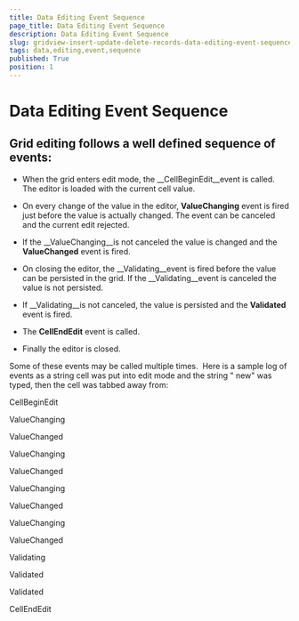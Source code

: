 ```yaml
---
title: Data Editing Event Sequence
page_title: Data Editing Event Sequence
description: Data Editing Event Sequence
slug: gridview-insert-update-delete-records-data-editing-event-sequence
tags: data,editing,event,sequence
published: True
position: 1
---
```


# Data Editing Event Sequence



## Grid editing follows a well defined sequence of events: 

* When the grid enters edit mode, the __CellBeginEdit__event is called.
            The editor is loaded with the current cell value.

* On every change of the value in the editor, __ValueChanging__ event is fired just before the value is actually changed.
            The event can be canceled and the current edit rejected.

* If the __ValueChanging__is not canceled the value is changed and the __ValueChanged__ event is fired.

* On closing the editor, the __Validating__event is fired before the value can be persisted in the grid.
            If the __Validating__event is canceled the value is not persisted.

* If __Validating__is not canceled, the value is persisted and the __Validated__ event is fired.

* The __CellEndEdit__ event is called. 
          

* Finally the editor is closed.

Some of these events may be called multiple times.  Here is a sample log of events as a string cell was put into edit mode and the string " new" was typed, then the cell was tabbed away from:

CellBeginEdit

ValueChanging

ValueChanged

ValueChanging

ValueChanged

ValueChanging

ValueChanged

ValueChanging

ValueChanged

Validating

Validated

Validated

CellEndEdit

